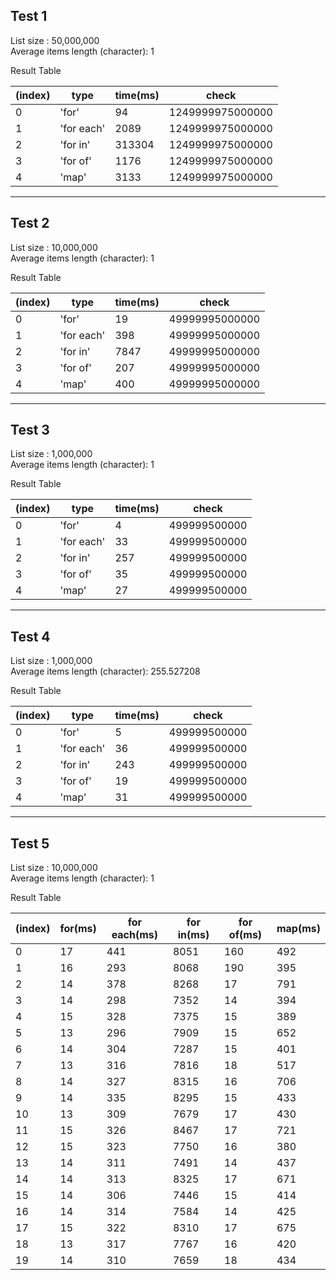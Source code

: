 ## Test 1

List size : 50,000,000 \
Average items length (character): 1

Result Table

| (index) |   type    |  time(ms)  |      check       |
|---------|-----------|--------|------------------|
|    0    |   'for'   |   94   | 1249999975000000 |
|    1    | 'for each' |  2089  | 1249999975000000 |
|    2    | 'for in'  | 313304 | 1249999975000000 |
|    3    | 'for of'  |  1176  | 1249999975000000 |
|    4    |   'map'   |  3133  | 1249999975000000 |

---

## Test 2

List size : 10,000,000 \
Average items length (character): 1

Result Table

| (index) |   type    |  time(ms)  |      check       |
|---------|-----------|--------|------------------|
|    0    |   'for'    |  19  | 49999995000000 |
|    1    | 'for each' | 398  | 49999995000000 |
|    2    |  'for in'  | 7847 | 49999995000000 |
|    3    |  'for of'  | 207  | 49999995000000 |
|    4    |   'map'    | 400  | 49999995000000 |

---

## Test 3

List size : 1,000,000 \
Average items length (character): 1

Result Table

| (index) |   type    |  time(ms)  |      check       |
|---------|-----------|--------|------------------|
|    0    |   'for'    |  4   | 499999500000 |
|    1    | 'for each' |  33  | 499999500000 |
|    2    |  'for in'  | 257  | 499999500000 |
|    3    |  'for of'  |  35  | 499999500000 |
|    4    |   'map'    |  27  | 499999500000 |

---

## Test 4

List size : 1,000,000 \
Average items length (character): 255.527208

Result Table

| (index) |   type    |  time(ms)  |      check       |
|---------|-----------|--------|------------------|
|    0    |   'for'    |  5   | 499999500000 |
|    1    | 'for each' |  36  | 499999500000 |
|    2    |  'for in'  | 243  | 499999500000 |
|    3    |  'for of'  |  19  | 499999500000 |
|    4    |   'map'    |  31  | 499999500000 |

---

## Test 5

List size : 10,000,000 \
Average items length (character): 1

Result Table

| (index) | for(ms) | for each(ms) | for in(ms) | for of(ms) | map(ms) |
|---------|-----|----------|--------|--------|-----|
|    0    | 17  |   441    |  8051  |  160   | 492 |
|    1    | 16  |   293    |  8068  |  190   | 395 |
|    2    | 14  |   378    |  8268  |   17   | 791 |
|    3    | 14  |   298    |  7352  |   14   | 394 |
|    4    | 15  |   328    |  7375  |   15   | 389 |
|    5    | 13  |   296    |  7909  |   15   | 652 |
|    6    | 14  |   304    |  7287  |   15   | 401 |
|    7    | 13  |   316    |  7816  |   18   | 517 |
|    8    | 14  |   327    |  8315  |   16   | 706 |
|    9    | 14  |   335    |  8295  |   15   | 433 |
|   10    | 13  |   309    |  7679  |   17   | 430 |
|   11    | 15  |   326    |  8467  |   17   | 721 |
|   12    | 15  |   323    |  7750  |   16   | 380 |
|   13    | 14  |   311    |  7491  |   14   | 437 |
|   14    | 14  |   313    |  8325  |   17   | 671 |
|   15    | 14  |   306    |  7446  |   15   | 414 |
|   16    | 14  |   314    |  7584  |   14   | 425 |
|   17    | 15  |   322    |  8310  |   17   | 675 |
|   18    | 13  |   317    |  7767  |   16   | 420 |
|   19    | 14  |   310    |  7659  |   18   | 434 |
